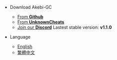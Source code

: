 <!-- _navbar_.md -->

* Download Akebi-GC
  * [From <b>Github</b>](https://github.com/Taiga74164/Akebi-GC/releases/)
  * [From <b>UnknownCheats</b>](https://www.unknowncheats.me/forum/genshin-impact/512860-akebi-genshin-cheat.html)
  * [Join our <b>Discord</b>](https://discord.gg/akebi)
    Lastest stable version: <b>v1.1.0</b>

* Language
  * [English](/ "Home")
  * [繁體中文](/zh-tw/ "主頁")